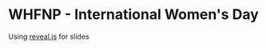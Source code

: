 # WHFNP - International Women's Day

Using [reveal.js](https://github.com/hakimel/reveal.js) for slides